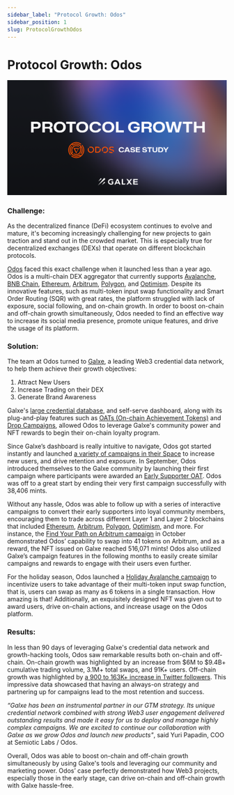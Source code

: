 ```yaml
---
sidebar_label: "Protocol Growth: Odos"
sidebar_position: 1
slug: ProtocolGrowthOdos
---
```

# Protocol Growth: Odos

![](assets/odos-case-study-banner.png)

### **Challenge:**

As the decentralized finance (DeFi) ecosystem continues to evolve and mature, it's becoming increasingly challenging for new projects to gain traction and stand out in the crowded market. This is especially true for decentralized exchanges (DEXs) that operate on different blockchain protocols.

[Odos](https://www.odos.xyz/) faced this exact challenge when it launched less than a year ago. Odos is a multi-chain DEX aggregator that currently supports [Avalanche](https://www.avax.network/), [BNB Chain](https://www.bnbchain.org/en), [Ethereum](https://ethereum.org/en/), [Arbitrum](https://arbitrum.io/), [Polygon](https://polygon.technology/), and [Optimism](https://www.optimism.io/). Despite its innovative features, such as multi-token input swap functionality and Smart Order Routing (SQR) with great rates, the platform struggled with lack of exposure, social following, and on-chain growth. In order to boost on-chain and off-chain growth simultaneously, Odos needed to find an effective way to increase its social media presence, promote unique features, and drive the usage of its platform.

### **Solution:**

The team at Odos turned to [Galxe](https://galxe.com?utm_source=MediumBlog&utm_medium=Referral&utm_campaign=Odos+Case+Study), a leading Web3 credential data network, to help them achieve their growth objectives:

1. Attract New Users
2. Increase Trading on their DEX
3. Generate Brand Awareness

Galxe's [large credential database](https://gal.xyz/CredentialDataNetwork), and self-serve dashboard, along with its plug-and-play features such as [OATs (On-chain Achievement Tokens)](https://gal.xyz/GalxeOAT) and [Drop Campaigns](https://gal.xyz/GalxeDropCampaign), allowed Odos to leverage Galxe's community power and NFT rewards to begin their on-chain loyalty program.

Since Galxe’s dashboard is really intuitive to navigate, Odos got started instantly and launched [a variety of campaigns in their Space](https://galxe.com/odos?utm_source=MediumBlog&utm_medium=Referral&utm_campaign=ODOS_Space) to increase new users, and drive retention and exposure. In September, Odos introduced themselves to the Galxe community by launching their first campaign where participants were awarded an [Early Supporter OAT](https://galxe.com/odos/campaign/GCjtWUt2xW?utm_source=MediumBlog&utm_medium=Referral&utm_campaign=Early_Supporter_OAT_Campaign). Odos was off to a great start by ending their very first campaign successfully with 38,406 mints.

Without any hassle, Odos was able to follow up with a series of interactive campaigns to convert their early supporters into loyal community members, encouraging them to trade across different Layer 1 and Layer 2 blockchains that included [Ethereum](https://ethereum.org/en/), [Arbitrum](https://arbitrum.io/), [Polygon](https://polygon.technology/), [Optimism](https://www.optimism.io/), and more. For instance, the [Find Your Path on Arbitrum campaign](https://galxe.com/odos/campaign/GChMBUtwGc?utm_source=MediumBlog&utm_medium=Referral&utm_campaign=Find+Your+Path+on+Arbitrum) [](https://galxe.com/odos/campaign/GCjtWUt2xW?utm_source=MediumBlog&utm_medium=Referral&utm_campaign=Early_Supporter_OAT_Campaign)in October demonstrated Odos’ capability to swap into 41 tokens on Arbitrum, and as a reward, the NFT issued on Galxe reached 516,071 mints! Odos also utilized Galxe’s campaign features in the following months to easily create similar campaigns and rewards to engage with their users even further.

For the holiday season, Odos launched a [Holiday Avalanche campaign](https://galxe.com/odos/campaign/GCSTuUwUZi?utm_source=MediumBlog&utm_medium=Referral&utm_campaign=Odos+Holiday+Avalanche) to incentivize users to take advantage of their multi-token input swap function, that is, users can swap as many as 6 tokens in a single transaction. How amazing is that! Additionally, an exquisitely designed NFT was given out to award users, drive on-chain actions, and increase usage on the Odos platform.

### Results:

In less than 90 days of leveraging Galxe's credential data network and growth-hacking tools, Odos saw remarkable results both on-chain and off-chain. On-chain growth was highlighted by an increase from $6M to $9.4B+ cumulative trading volume, 3.1M+ total swaps, and 91K+ users. Off-chain growth was highlighted by [a 900 to 163K+ increase in Twitter followers](https://twitter.com/odosprotocol). This impressive data showcased that having an always-on strategy and partnering up for campaigns lead to the most retention and success.

*“Galxe has been an instrumental partner in our GTM strategy. Its unique credential network combined with strong Web3 user engagement delivered outstanding results and made it easy for us to deploy and manage highly complex campaigns. We are excited to continue our collaboration with Galxe as we grow Odos and launch new products"*, said Yuri Papadin, COO at Semiotic Labs / Odos.

Overall, Odos was able to boost on-chain and off-chain growth simultaneously by using Galxe's tools and leveraging our community and marketing power. Odos’ case perfectly demonstrated how Web3 projects, especially those in the early stage, can drive on-chain and off-chain growth with Galxe hassle-free.